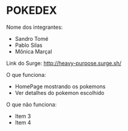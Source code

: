 # POKEDEX

Nome dos integrantes: 
- Sandro Tomé
- Pablo Silas
- Mônica Marçal

Link do Surge: http://heavy-purpose.surge.sh/

O que funciona:
- HomePage mostrando os pokemons
- Ver detalhes do pokemon escolhido

O que não funciona: 
- Item 3
- Item 4
